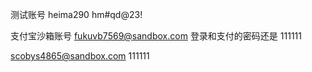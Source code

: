 测试账号
heima290
hm#qd@23!

支付宝沙箱账号
fukuvb7569@sandbox.com
登录和支付的密码还是
111111

scobys4865@sandbox.com
111111
